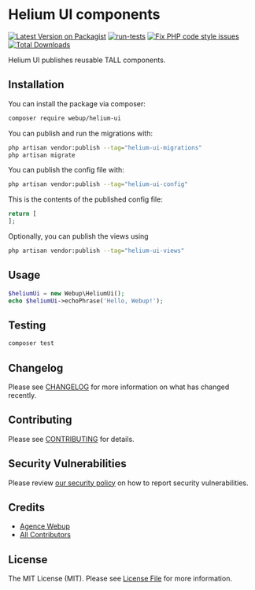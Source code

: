 # Helium UI components

[![Latest Version on Packagist](https://img.shields.io/packagist/v/webup/helium-ui.svg?style=flat-square)](https://packagist.org/packages/webup/helium-ui)
[![run-tests](https://github.com/agence-webup/helium-ui/actions/workflows/run-tests.yml/badge.svg?branch=main)](https://github.com/agence-webup/helium-ui/actions/workflows/run-tests.yml)
[![Fix PHP code style issues](https://github.com/agence-webup/helium-ui/actions/workflows/fix-php-code-style-issues.yml/badge.svg)](https://github.com/agence-webup/helium-ui/actions/workflows/fix-php-code-style-issues.yml)
[![Total Downloads](https://img.shields.io/packagist/dt/webup/helium-ui.svg?style=flat-square)](https://packagist.org/packages/webup/helium-ui)

Helium UI publishes reusable TALL components.

## Installation

You can install the package via composer:

```bash
composer require webup/helium-ui
```

You can publish and run the migrations with:

```bash
php artisan vendor:publish --tag="helium-ui-migrations"
php artisan migrate
```

You can publish the config file with:

```bash
php artisan vendor:publish --tag="helium-ui-config"
```

This is the contents of the published config file:

```php
return [
];
```

Optionally, you can publish the views using

```bash
php artisan vendor:publish --tag="helium-ui-views"
```

## Usage

```php
$heliumUi = new Webup\HeliumUi();
echo $heliumUi->echoPhrase('Hello, Webup!');
```

## Testing

```bash
composer test
```

## Changelog

Please see [CHANGELOG](CHANGELOG.md) for more information on what has changed recently.

## Contributing

Please see [CONTRIBUTING](CONTRIBUTING.md) for details.

## Security Vulnerabilities

Please review [our security policy](../../security/policy) on how to report security vulnerabilities.

## Credits

- [Agence Webup](https://github.com/agence-webup)
- [All Contributors](../../contributors)

## License

The MIT License (MIT). Please see [License File](LICENSE.md) for more information.
